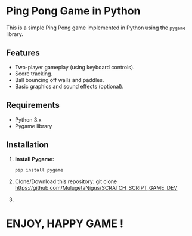 # Ping Pong Game in Python

This is a simple Ping Pong game implemented in Python using the `pygame` library.

## Features

* Two-player gameplay (using keyboard controls).
* Score tracking.
* Ball bouncing off walls and paddles.
* Basic graphics and sound effects (optional).

## Requirements

* Python 3.x
* Pygame library

## Installation

1. **Install Pygame:**

   ```bash
   pip install pygame

2. Clone/Download this repository: git clone https://github.com/MulugetaNigus/SCRATCH_SCRIPT_GAME_DEV
3. 
# ENJOY, HAPPY GAME !
